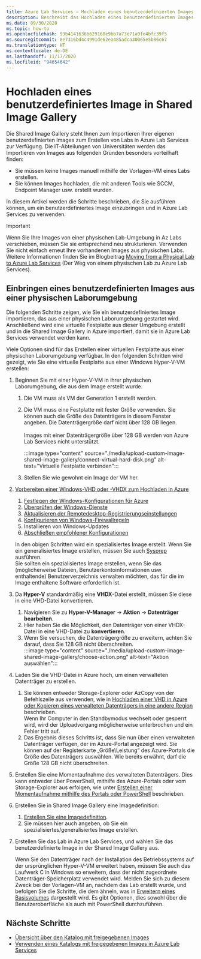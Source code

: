 ```yaml
---
title: Azure Lab Services – Hochladen eines benutzerdefinierten Images in Shared Image Gallery
description: Beschreibt das Hochladen eines benutzerdefinierten Images in Shared Image Gallery. Die IT-Abteilungen von Universitäten werden das Importieren von Images besonders vorteilhaft finden.
ms.date: 09/30/2020
ms.topic: how-to
ms.openlocfilehash: 93b4141636b629168e9bb7a73e71a9fe4bfc39f5
ms.sourcegitcommit: 8e7316bd4c4991de62ea485adca30065e5b86c67
ms.translationtype: HT
ms.contentlocale: de-DE
ms.lasthandoff: 11/17/2020
ms.locfileid: "94654642"
---
```

# <a name="upload-a-custom-image-to-shared-image-gallery"></a>Hochladen eines benutzerdefiniertes Image in Shared Image Gallery

Die Shared Image Gallery steht Ihnen zum Importieren Ihrer eigenen benutzerdefinierten Images zum Erstellen von Labs in Azure Lab Services zur Verfügung. Die IT-Abteilungen von Universitäten werden das Importieren von Images aus folgenden Gründen besonders vorteilhaft finden: 

* Sie müssen keine Images manuell mithilfe der Vorlagen-VM eines Labs erstellen.
* Sie können Images hochladen, die mit anderen Tools wie SCCM, Endpoint Manager usw. erstellt wurden.

In diesem Artikel werden die Schritte beschrieben, die Sie ausführen können, um ein benutzerdefiniertes Image einzubringen und in Azure Lab Services zu verwenden. 

> [!IMPORTANT]
> Wenn Sie Ihre Images von einer physischen Lab-Umgebung in Az Labs verschieben, müssen Sie sie entsprechend neu strukturieren. Verwenden Sie nicht einfach erneut Ihre vorhandenen Images aus physischen Labs. <br/>Weitere Informationen finden Sie im Blogbeitrag [Moving from a Physical Lab to Azure Lab Services](https://techcommunity.microsoft.com/t5/azure-lab-services/moving-from-a-physical-lab-to-azure-lab-services/ba-p/1654931) (Der Weg von einem physischen Lab zu Azure Lab Services).

## <a name="bring-custom-image-from-a-physical-lab-environment"></a>Einbringen eines benutzerdefinierten Images aus einer physischen Laborumgebung

Die folgenden Schritte zeigen, wie Sie ein benutzerdefiniertes Image importieren, das aus einer physischen Laborumgebung gestartet wird. Anschließend wird eine virtuelle Festplatte aus dieser Umgebung erstellt und in die Shared Image Gallery in Azure importiert, damit sie in Azure Lab Services verwendet werden kann.

Viele Optionen sind für das Erstellen einer virtuellen Festplatte aus einer physischen Laborumgebung verfügbar. In den folgenden Schritten wird gezeigt, wie Sie eine virtuelle Festplatte aus einer Windows Hyper-V-VM erstellen:

1. Beginnen Sie mit einer Hyper-V-VM in ihrer physischen Laborumgebung, die aus dem Image erstellt wurde.
    1. Die VM muss als VM der Generation 1 erstellt werden.
    1. Die VM muss eine Festplatte mit fester Größe verwenden. Sie können auch die Größe des Datenträgers in diesem Fenster angeben. Die Datenträgergröße darf nicht über 128 GB liegen.<br/>    
    Images mit einer Datenträgergröße über 128 GB werden von Azure Lab Services nicht unterstützt. 
       
        :::image type="content" source="./media/upload-custom-image-shared-image-gallery/connect-virtual-hard-disk.png" alt-text="Virtuelle Festplatte verbinden":::   
    1. Stellen Sie wie gewohnt ein Image der VM her.
1. [Vorbereiten einer Windows-VHD oder -VHDX zum Hochladen in Azure](../virtual-machines/windows/prepare-for-upload-vhd-image.md)
    1. [Festlegen der Windows-Konfigurationen für Azure](../virtual-machines/windows/prepare-for-upload-vhd-image.md#set-windows-configurations-for-azure)
    1. [Überprüfen der Windows-Dienste](../virtual-machines/windows/prepare-for-upload-vhd-image.md#check-the-windows-services)
    1. [Aktualisieren der Remotedesktop-Registrierungseinstellungen](../virtual-machines/windows/prepare-for-upload-vhd-image.md#update-remote-desktop-registry-settings)
    1. [Konfigurieren von Windows-Firewallregeln](../virtual-machines/windows/prepare-for-upload-vhd-image.md#configure-windows-firewall-rules)
    1. Installieren von Windows-Updates
    1. [Abschließen empfohlener Konfigurationen](../virtual-machines/windows/prepare-for-upload-vhd-image.md#complete-the-recommended-configurations) 
    
    In den obigen Schritten wird ein spezialisiertes Image erstellt. Wenn Sie ein generalisiertes Image erstellen, müssen Sie auch [Sysprep](../virtual-machines/windows/prepare-for-upload-vhd-image.md#determine-when-to-use-sysprep) ausführen. <br/>
        Sie sollten ein spezialisiertes Image erstellen, wenn Sie das (möglicherweise Dateien, Benutzerkontoinformationen usw. enthaltende) Benutzerverzeichnis verwalten möchten, das für die im Image enthaltene Software erforderlich ist.
1. Da **Hyper-V** standardmäßig eine **VHDX**-Datei erstellt, müssen Sie diese in eine VHD-Datei konvertieren.
    1. Navigieren Sie zu **Hyper-V-Manager** -> **Aktion** -> **Datenträger bearbeiten**.
    1. Hier haben Sie die Möglichkeit, den Datenträger von einer VHDX-Datei in eine VHD-Datei zu **konvertieren**.
    1. Wenn Sie versuchen, die Datenträgergröße zu erweitern, achten Sie darauf, dass Sie 128 GB nicht überschreiten.        
        :::image type="content" source="./media/upload-custom-image-shared-image-gallery/choose-action.png" alt-text="Aktion auswählen":::   
1. Laden Sie die VHD-Datei in Azure hoch, um einen verwalteten Datenträger zu erstellen.
    1. Sie können entweder Storage-Explorer oder AzCopy von der Befehlszeile aus verwenden, wie in [Hochladen einer VHD in Azure oder Kopieren eines verwalteten Datenträgers in eine andere Region](../virtual-machines/windows/disks-upload-vhd-to-managed-disk-powershell.md) beschrieben.        
    Wenn Ihr Computer in den Standbymodus wechselt oder gesperrt wird, wird der Uploadvorgang möglicherweise unterbrochen und ein Fehler tritt auf.
    1. Das Ergebnis dieses Schritts ist, dass Sie nun über einen verwalteten Datenträger verfügen, der im Azure-Portal angezeigt wird. 
        Sie können auf der Registerkarte „Größe\Leistung“ des Azure-Portals die Größe des Datenträgers auswählen. Wie bereits erwähnt, darf die Größe 128 GB nicht überschreiten.
1. Erstellen Sie eine Momentaufnahme des verwalteten Datenträgers.
    Dies kann entweder über PowerShell, mithilfe des Azure-Portals oder vom Storage-Explorer aus erfolgen, wie unter [Erstellen einer Momentaufnahme mithilfe des Portals oder PowerShell](../virtual-machines/windows/snapshot-copy-managed-disk.md) beschrieben.
1. Erstellen Sie in Shared Image Gallery eine Imagedefinition:
    1. [Erstellen Sie eine Imagedefinition](../virtual-machines/windows/shared-images-portal.md#create-an-image-definition).
    1. Sie müssen hier auch angeben, ob Sie ein spezialisiertes/generalisiertes Image erstellen.
1. Erstellen Sie das Lab in Azure Lab Services, und wählen Sie das benutzerdefinierte Image in der Shared Image Gallery aus.

    Wenn Sie den Datenträger nach der Installation des Betriebssystems auf der ursprünglichen Hyper-V-VM erweitert haben, müssen Sie auch das Laufwerk C in Windows so erweitern, dass der nicht zugeordnete Datenträger-Speicherplatz verwendet wird. Melden Sie sich zu diesem Zweck bei der Vorlagen-VM an, nachdem das Lab erstellt wurde, und befolgen Sie die Schritte, die dem ähneln, was in [Erweitern eines Basisvolumes](/windows-server/storage/disk-management/extend-a-basic-volume) dargestellt wird. Es gibt Optionen, dies sowohl über die Benutzeroberfläche als auch mit PowerShell durchzuführen.

## <a name="next-steps"></a>Nächste Schritte

* [Übersicht über den Katalog mit freigegebenen Images](../virtual-machines/windows/shared-image-galleries.md)
* [Verwenden eines Katalogs mit freigegebenen Images in Azure Lab Services](how-to-use-shared-image-gallery.md)